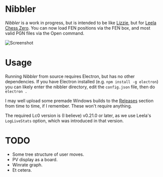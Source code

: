 # Nibbler

*Nibbler* is a work in progress, but is intended to be like [Lizzie](https://github.com/featurecat/lizzie), but for [Leela Chess Zero](https://github.com/LeelaChessZero/lc0). You can now load FEN positions via the FEN box, and most valid PGN files via the Open command.

![Screenshot](https://user-images.githubusercontent.com/16438795/58766287-a4da9600-8574-11e9-8035-5bda89773c86.png)

# Usage

Running *Nibbler* from source requires Electron, but has no other dependencies. If you have Electron installed (e.g. `npm install -g electron`) you can likely enter the nibbler directory, edit the `config.json` file, then do `electron .`

I may well upload some premade Windows builds to the [Releases](https://github.com/fohristiwhirl/nibbler/releases) section from time to time, if I remember. These won't require anything.

The required Lc0 version is (I believe) v0.21.0 or later, as we use Leela's `LogLiveStats` option, which was introduced in that version.

# TODO

* Some tree structure of user moves.
* PV display as a board.
* Winrate graph.
* Et cetera.
